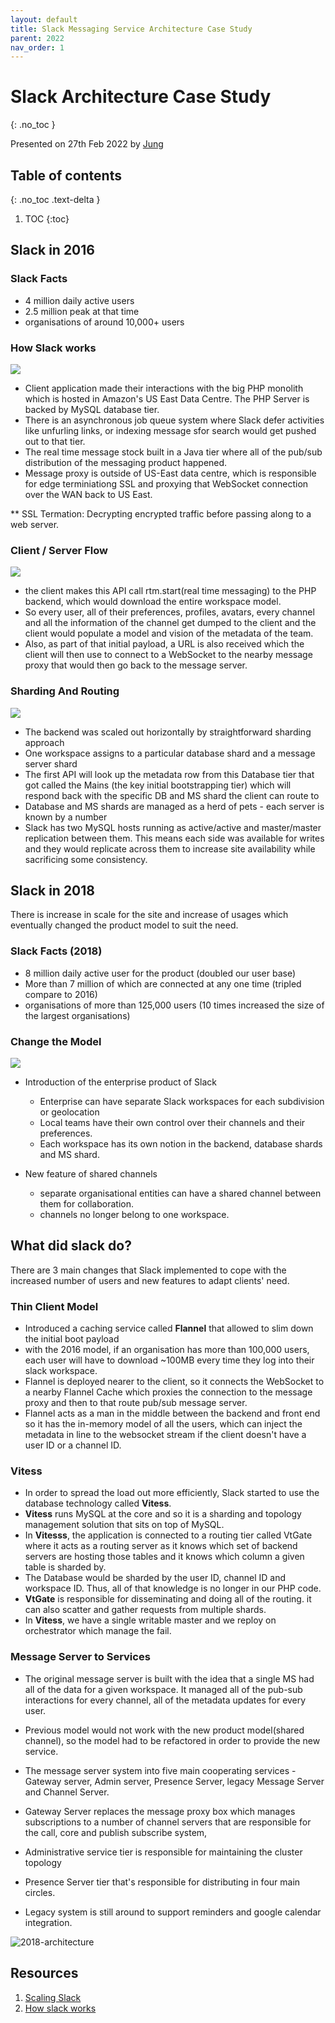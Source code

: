 ```yaml
---
layout: default
title: Slack Messaging Service Architecture Case Study
parent: 2022
nav_order: 1
---
```


# Slack Architecture Case Study
{: .no_toc }

Presented on 27th Feb 2022 by [Jung](https://github.com/junglee1101)

## Table of contents
{: .no_toc .text-delta }

1. TOC
{:toc}

## Slack in 2016

### Slack Facts 
 - 4 million daily active users 
 - 2.5 million peak at that time 
 - organisations of around 10,000+ users 

### How Slack works 

![](2016-architecture)

- Client application made their interactions with the big PHP monolith which is hosted in Amazon's US East Data Centre. The PHP Server is backed by MySQL database tier. 
- There is an asynchronous job queue system where Slack defer activities like unfurling links, or indexing message sfor search would get pushed out to that tier. 
- The real time message stock built in a Java tier where all of the pub/sub distribution of the messaging product happened. 
- Message proxy is outside of US-East data centre, which is responsible for edge terminiationg SSL and proxying that WebSocket connection over the WAN back to US East. 

** SSL Termation: Decrypting encrypted traffic before passing along to a web server. 

### Client / Server Flow 

![](client-server-flow)

- the client makes this API call rtm.start(real time messaging) to the PHP backend, which would download the entire workspace model.
- So every user, all of their preferences, profiles, avatars, every channel and all the information of the channel get dumped to the client and the client would populate a model and vision of the metadata of the team.
- Also, as part of that initial payload, a URL is also received which the client will then use to connect to a WebSocket to the nearby message proxy that would then go back to the message server.

### Sharding And Routing 

![](DB-sharding)
- The backend was scaled out horizontally by straightforward sharding approach
- One workspace assigns to a particular database shard and a message server shard
- The first API will look up the metadata row from this Database tier that got called the Mains (the key initial bootstrapping tier) which will respond back with the specific DB and MS shard the client can route to
- Database and MS shards are managed as a herd of pets - each server is known by a number
- Slack has two MySQL hosts running as active/active and master/master replication between them. This means each side was available for writes and they would replicate across them to increase site availability while sacrificing some consistency.

## Slack in 2018

There is increase in scale for the site and increase of usages which eventually changed the product model to suit the need.



### Slack Facts (2018)

- 8 million daily active user for the product (doubled our user base)
- More than 7 million of which are connected at any one time (tripled compare to 2016)
- organisations of more than 125,000 users (10 times increased the size of the largest organisations)

### Change the Model 

![](products)

- Introduction of the enterprise product of Slack
   - Enterprise can have separate Slack workspaces for each subdivision or geolocation
   - Local teams have their own control over their channels and their preferences.
   - Each workspace has its own notion in the backend, database shards and MS shard.
 
- New feature of shared channels
   - separate organisational entities can have a shared channel between them for collaboration.
   - channels no longer belong to one workspace.

## What did slack do? 

There are 3 main changes that Slack implemented to cope with the increased number of users and new features to adapt clients' need. 

### Thin Client Model 
- Introduced a caching service called **Flannel** that allowed to slim down the initial boot payload
- with the 2016 model, if an organisation has more than 100,000 users, each user will have to download ~100MB every time they log into their slack workspace.
- Flannel is deployed nearer to the client, so it connects the WebSocket to a nearby Flannel Cache which proxies the connection to the message proxy and then to that route pub/sub message server.
- Flannel acts as a man in the middle between the backend and front end so it has the in-memory model of all the users, which can inject the metadata in line to the websocket stream if the client doesn't have a user ID or a channel ID.

### Vitess

- In order to spread the load out more efficiently, Slack started to use the database technology called **Vitess**.
- **Vitess** runs MySQL at the core and so it is a sharding and topology management solution that sits on top of MySQL.
- In **Vitesss**, the application is connected to a routing tier called VtGate where it acts as a routing server as it knows which set of backend servers are hosting those tables and it knows which column a given table is sharded by.
- The Database would be sharded by the user ID, channel ID and workspace ID. Thus, all of that knowledge is no longer in our PHP code.
- **VtGate** is responsible for disseminating and doing all of the routing. it can also scatter and gather requests from multiple shards. 
- In **Vitess**, we have a single writable master and we reploy on orchestrator which manage the fail. 

### Message Server to Services 

- The original message server is built with the idea that a single MS had all of the data for a given workspace. It managed all of the pub-sub interactions for every channel, all of the metadata updates for every user.
 
- Previous model would not work with the new product model(shared channel), so the model had to be refactored in order to provide the new service.
 
- The message server system into five main cooperating services - Gateway server, Admin server, Presence Server, legacy Message Server and Channel Server.
 
- Gateway Server replaces the message proxy box which manages subscriptions to a number of channel servers that are responsible for the call, core and publish subscribe system,
 
- Administrative service tier is responsible for maintaining the cluster topology
 
- Presence Server tier that's responsible for distributing in four main circles.
 
- Legacy system is still around to support reminders and google calendar integration.

![2018-architecture](2018-architecture)

## Resources 
1. [Scaling Slack](https://www.infoq.com/presentations/slack-scalability-2018/)
2. [How slack works](https://www.infoq.com/presentations/slack-infrastructure/)
